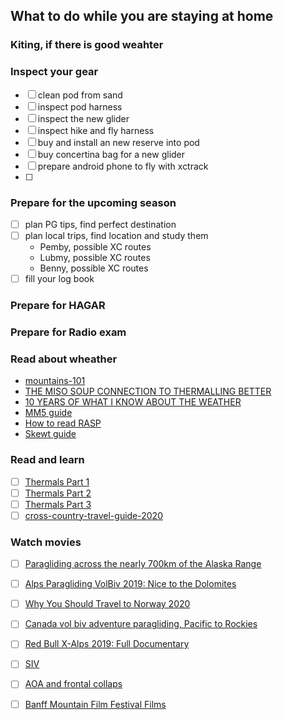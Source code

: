 ## What to do while you are staying at home

### Kiting, if there is good weahter

### Inspect your gear
- [ ] clean pod from sand
- [ ] inspect pod harness
- [ ] inspect the new glider
- [ ] inspect hike and fly harness
- [ ] buy and install an new reserve into pod
- [ ] buy concertina bag for a new glider
- [ ] prepare android phone to fly with xctrack
- [ ] 
 
### Prepare for the upcoming season
- [ ] plan PG tips, find perfect destination
- [ ] plan local trips, find location and study them
  - Pemby, possible XC routes
  - Lubmy, possible XC routes
  - Benny, possible XC routes
- [ ] fill your log book

### Prepare for HAGAR
### Prepare for Radio exam

### Read about wheather 
- [mountains-101](https://www.coursera.org/learn/mountains-101/home/welcome)
- [THE MISO SOUP CONNECTION TO THERMALLING BETTER](https://xcmag.com/magazine-articles/the-miso-soup-connection-to-thermalling-better)
- [10 YEARS OF WHAT I KNOW ABOUT THE WEATHER](https://xcmag.com/magazine-articles/honza-rejmanek-10-years-of-what-i-know-about-the-weathe)
- [MM5 guide](http://seattleparagliding.com/resources/MM5_guide.pdf)
- [How to read RASP](https://www.youtube.com/watch?v=eHksP0QCPW0&t=317s)
- [Skewt guide]()

### Read and learn
- [ ] [Thermals Part 1](https://www.ushpa.org/USHPA/page/thermals-part-one-collectors-wicks-and-triggers.aspx)
- [ ] [Thermals Part 2](https://www.ushpa.org/USHPA/page/thermals-part-two-thermals-and-clouds.aspx)
- [ ] [Thermals Part 3](https://www.ushpa.org/USHPA/page/thermals-part-three-thermalling-technique.aspx)
- [ ] [cross-country-travel-guide-2020](https://issuu.com/crosscountryint/docs/cross-country-travel-guide-2020-issuu-edition/)

### Watch movies
- [ ] [Paragliding across the nearly 700km of the Alaska Range](https://www.redbull.com/int-en/episodes/north-of-known-explorers-adventures-of-the-century-s05-e01?fbclid=IwAR3CgXFNjAHQYW7hJZMjQ2VZu41hmmVJy0_8MSzGdgbiJiqWvPS29IdaCHY)
- [ ] [Alps Paragliding VolBiv 2019: Nice to the Dolomites](https://www.youtube.com/watch?v=JQy_ZhYkn_Q)
- [ ] [Why You Should Travel to Norway 2020](https://www.youtube.com/watch?v=yrZNAAInRkg)
- [ ] [Canada vol biv adventure paragliding, Pacific to Rockies](https://www.youtube.com/watch?v=VqaIjbi_U1g)
- [ ] [Red Bull X-Alps 2019: Full Documentary](https://www.youtube.com/watch?v=XOrxbOZdVDE)

- [ ] [SIV](https://vimeo.com/401404461?fbclid=IwAR3CgXFNjAHQYW7hJZMjQ2VZu41hmmVJy0_8MSzGdgbiJiqWvPS29IdaCHY)
- [ ] [AOA and frontal collaps](https://www.youtube.com/watch?v=XAg-fG7-WuA)

- [ ] [Banff Mountain Film Festival Films](http://talovtour.com/useful/banfffilmsonlineforfree)
